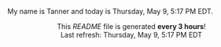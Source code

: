 My name is Tanner and today is Thursday, May 9, 5:17 PM EDT.

<p align="center">This <i>README</i> file is generated <b>every 3 hours</b>!</br>Last refresh: Thursday, May 9, 5:17 PM EDT<br /></p>
